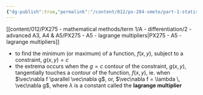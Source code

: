 ```yaml
---
{"dg-publish":true,"permalink":"/content/012/px-284-smeto/part-1-statistical-mechanics/f-connection-between-thermodynamics-and-statistical-mechanics/px-284-f2b-aside-on-lagrange-multipliers/","noteIcon":"1","created":"2025-08-27T13:14:32.657+01:00","updated":"2025-01-03T13:14:08.000+00:00"}
---
```


[[content/012/PX275 - mathematical methods/term 1/A - differentiation/2 - advanced A3, A4 & A5/PX275 - A5 - lagrange multipliers\|PX275 - A5 - lagrange multipliers]]

- to find the minimum (or maximum) of a function, $f(x,y)$, subject to a constraint, $g(x,y) = c$
- the extrema occurs when the $g=c$ contour of the constraint, $g(x,y)$, tangentially touches a contour of the function, $f(x,y)$, ie. when $\vec\nabla f \parallel \vec\nabla g$, or, $\vec\nabla f = \lambda \, \vec\nabla g$, where $\lambda$ is a constant called the **lagrange multiplier**
